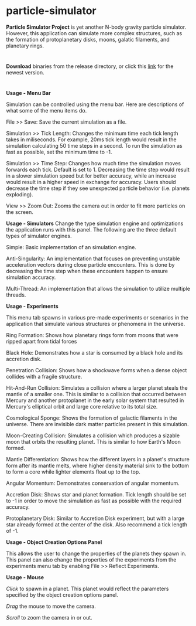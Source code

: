 # particle-simulator
**Particle Simulator Project** is yet another N-body gravity particle simulator. However, this application can simulate more complex structures, such as the formation of protoplanetary disks, moons, galatic filaments, and planetary rings.
#
**Download** binaries from the release directory, or click this [link](https://raw.githubusercontent.com/klark888/particle-simulator/main/releases/Particle%20Simulator%20v0.3.0.jar) for the newest version.
#
**Usage - Menu Bar**

Simulation can be controlled using the menu bar. Here are descriptions of what some of the menu items do.

File >> Save: Save the current simulation as a file.

Simulation >> Tick Length: Changes the minimum time each tick length takes in miliseconds. For example, 20ms tick length would result in the simulation calculating 50 time steps in a second. To run the simulation as fast as possible, set the minimum time to -1.

Simulation >> Time Step: Changes how much time the simulation moves forwards each tick. Default is set to 1. Decreasing the time step would result in a slower simulation speed but for better accuracy, while an increase would result in a higher speed in exchange for accuracy. Users should decrease the time step if they see unexpected particle behavior (i.e. planets exploding).

View >> Zoom Out: Zooms the camera out in order to fit more particles on the screen.

**Usage - Simulators**
Change the type simulation engine and optimizations the application runs with this panel. The following are the three default types of simulator engines.

Simple: Basic implementation of an simulation engine.

Anti-Singularity: An implementation that focuses on preventing unstable acceleration vectors during close particle encounters. This is done by decreasing the time step when these encounters happen to ensure simulation accuracy.

Multi-Thread: An implementation that allows the simulation to utilize multiple threads.

**Usage - Experiments**

This menu tab spawns in various pre-made experiments or scenarios in the application that simulate various structures or phenomena in the universe.

Ring Formation: Shows how planetary rings form from moons that were ripped apart from tidal forces

Black Hole: Demonstrates how a star is consumed by a black hole and its accretion disk.

Penetration Collision: Shows how a shockwave forms when a dense object collides with a fragile structure.

Hit-And-Run Collision: Simulates a collision where a larger planet steals the mantle of a smaller one. This is similar to a collision that occurred between Mercury and another protoplanet in the early solar system that resulted in Mercury's elliptical orbit and large core relative to its total size.

Cosmological Sponge: Shows the formation of galactic filaments in the universe. There are invisible dark matter particles present in this simulation.

Moon-Creating Collision: Simulates a collision which produces a sizable moon that orbits the resulting planet. This is similar to how Earth's Moon formed.

Mantle Differentiation: Shows how the different layers in a planet's structure form after its mantle melts, where higher density material sink to the bottom to form a core while lighter elements float up to the top.

Angular Momentum: Demonstrates conservation of angular momentum.

Accretion Disk: Shows star and planet formation. Tick length should be set to -1 in order to move the simulation as fast as possible with the required accuracy.

Protoplanetary Disk: Similar to Accretion Disk experiment, but with a large star already formed at the center of the disk. Also recommend a tick length of -1.

**Usage - Object Creation Options Panel**

This allows the user to change the properties of the planets they spawn in. This panel can also change the properties of the experiments from the experiments menu tab by enabling File >> Reflect Experiments.

**Usage - Mouse**

*Click* to spawn in a planet. This planet would reflect the parameters specified by the object creation options panel.

*Drag* the mouse to move the camera.

*Scroll* to zoom the camera in or out.
